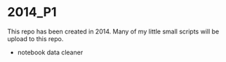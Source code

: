 # 2014_P1

This repo has been created in 2014. Many of my little small scripts will be upload to this repo.

- notebook data cleaner